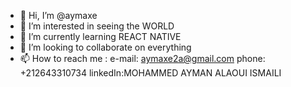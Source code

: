 - 👋 Hi, I’m @aymaxe
- 👀 I’m interested in seeing the WORLD
- 🌱 I’m currently learning REACT NATIVE
- 💞️ I’m looking to collaborate on everything 
- 📫 How to reach me : e-mail:   aymaxe2a@gmail.com
                       phone:   +212643310734
                       linkedIn:MOHAMMED AYMAN ALAOUI ISMAILI

<!---
aymaxe/aymaxe is a ✨ special ✨ repository because its `README.md` (this file) appears on your GitHub profile.
You can click the Preview link to take a look at your changes.
--->
